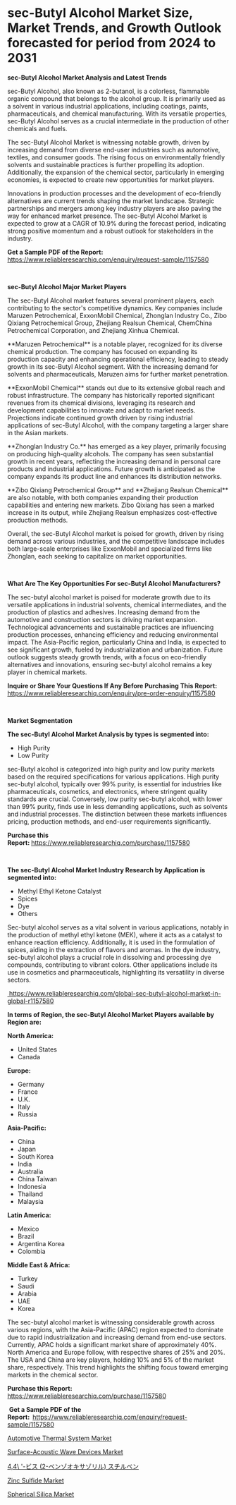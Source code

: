 <p><h1>sec-Butyl Alcohol Market Size, Market Trends, and Growth Outlook forecasted for period from 2024 to 2031</h1></p><p><strong>sec-Butyl Alcohol Market Analysis and Latest Trends</strong></p>
<p><p>sec-Butyl Alcohol, also known as 2-butanol, is a colorless, flammable organic compound that belongs to the alcohol group. It is primarily used as a solvent in various industrial applications, including coatings, paints, pharmaceuticals, and chemical manufacturing. With its versatile properties, sec-Butyl Alcohol serves as a crucial intermediate in the production of other chemicals and fuels.</p><p>The sec-Butyl Alcohol Market is witnessing notable growth, driven by increasing demand from diverse end-user industries such as automotive, textiles, and consumer goods. The rising focus on environmentally friendly solvents and sustainable practices is further propelling its adoption. Additionally, the expansion of the chemical sector, particularly in emerging economies, is expected to create new opportunities for market players.</p><p>Innovations in production processes and the development of eco-friendly alternatives are current trends shaping the market landscape. Strategic partnerships and mergers among key industry players are also paving the way for enhanced market presence. The sec-Butyl Alcohol Market is expected to grow at a CAGR of 10.9% during the forecast period, indicating strong positive momentum and a robust outlook for stakeholders in the industry.</p></p>
<p><strong>Get a Sample PDF of the Report:&nbsp;</strong> <a href="https://www.reliableresearchiq.com/enquiry/request-sample/1157580">https://www.reliableresearchiq.com/enquiry/request-sample/1157580</a></p>
<p>&nbsp;</p>
<p><strong>sec-Butyl Alcohol Major Market Players</strong></p>
<p><p>The sec-Butyl Alcohol market features several prominent players, each contributing to the sector's competitive dynamics. Key companies include Maruzen Petrochemical, ExxonMobil Chemical, Zhonglan Industry Co., Zibo Qixiang Petrochemical Group, Zhejiang Realsun Chemical, ChemChina Petrochemical Corporation, and Zhejiang Xinhua Chemical.</p><p>**Maruzen Petrochemical** is a notable player, recognized for its diverse chemical production. The company has focused on expanding its production capacity and enhancing operational efficiency, leading to steady growth in its sec-Butyl Alcohol segment. With the increasing demand for solvents and pharmaceuticals, Maruzen aims for further market penetration.</p><p>**ExxonMobil Chemical** stands out due to its extensive global reach and robust infrastructure. The company has historically reported significant revenues from its chemical divisions, leveraging its research and development capabilities to innovate and adapt to market needs. Projections indicate continued growth driven by rising industrial applications of sec-Butyl Alcohol, with the company targeting a larger share in the Asian markets.</p><p>**Zhonglan Industry Co.** has emerged as a key player, primarily focusing on producing high-quality alcohols. The company has seen substantial growth in recent years, reflecting the increasing demand in personal care products and industrial applications. Future growth is anticipated as the company expands its product line and enhances its distribution networks.</p><p>**Zibo Qixiang Petrochemical Group** and **Zhejiang Realsun Chemical** are also notable, with both companies expanding their production capabilities and entering new markets. Zibo Qixiang has seen a marked increase in its output, while Zhejiang Realsun emphasizes cost-effective production methods.</p><p>Overall, the sec-Butyl Alcohol market is poised for growth, driven by rising demand across various industries, and the competitive landscape includes both large-scale enterprises like ExxonMobil and specialized firms like Zhonglan, each seeking to capitalize on market opportunities.</p></p>
<p>&nbsp;</p>
<p><strong>What Are The Key Opportunities For sec-Butyl Alcohol Manufacturers?</strong></p>
<p><p>The sec-butyl alcohol market is poised for moderate growth due to its versatile applications in industrial solvents, chemical intermediates, and the production of plastics and adhesives. Increasing demand from the automotive and construction sectors is driving market expansion. Technological advancements and sustainable practices are influencing production processes, enhancing efficiency and reducing environmental impact. The Asia-Pacific region, particularly China and India, is expected to see significant growth, fueled by industrialization and urbanization. Future outlook suggests steady growth trends, with a focus on eco-friendly alternatives and innovations, ensuring sec-butyl alcohol remains a key player in chemical markets.</p></p>
<p><strong>Inquire or Share Your Questions If Any Before Purchasing This Report:</strong> <a href="https://www.reliableresearchiq.com/enquiry/pre-order-enquiry/1157580">https://www.reliableresearchiq.com/enquiry/pre-order-enquiry/1157580</a></p>
<p>&nbsp;</p>
<p><strong>Market Segmentation</strong></p>
<p><strong>The sec-Butyl Alcohol Market Analysis by types is segmented into:</strong></p>
<p><ul><li>High Purity</li><li>Low Purity</li></ul></p>
<p><p>sec-Butyl alcohol is categorized into high purity and low purity markets based on the required specifications for various applications. High purity sec-butyl alcohol, typically over 99% purity, is essential for industries like pharmaceuticals, cosmetics, and electronics, where stringent quality standards are crucial. Conversely, low purity sec-butyl alcohol, with lower than 99% purity, finds use in less demanding applications, such as solvents and industrial processes. The distinction between these markets influences pricing, production methods, and end-user requirements significantly.</p></p>
<p><strong>Purchase this Report:&nbsp;</strong><a href="https://www.reliableresearchiq.com/purchase/1157580">https://www.reliableresearchiq.com/purchase/1157580</a></p>
<p>&nbsp;</p>
<p><strong>The sec-Butyl Alcohol Market Industry Research by Application is segmented into:</strong></p>
<p><ul><li>Methyl Ethyl Ketone Catalyst</li><li>Spices</li><li>Dye</li><li>Others</li></ul></p>
<p><p>Sec-butyl alcohol serves as a vital solvent in various applications, notably in the production of methyl ethyl ketone (MEK), where it acts as a catalyst to enhance reaction efficiency. Additionally, it is used in the formulation of spices, aiding in the extraction of flavors and aromas. In the dye industry, sec-butyl alcohol plays a crucial role in dissolving and processing dye compounds, contributing to vibrant colors. Other applications include its use in cosmetics and pharmaceuticals, highlighting its versatility in diverse sectors.</p></p>
<p><a href="https://www.reliableresearchiq.com/global-sec-butyl-alcohol-market-in-global-r1157580">&nbsp;https://www.reliableresearchiq.com/global-sec-butyl-alcohol-market-in-global-r1157580</a></p>
<p><strong>In terms of Region, the sec-Butyl Alcohol Market Players available by Region are:</strong></p>
<p>
    <p> <strong> North America: </strong>
        <ul>
            <li>United States</li>
            <li>Canada</li>
        </ul>
        </p> 
    <p> <strong> Europe: </strong>
        <ul>
            <li>Germany</li>
            <li>France</li>
            <li>U.K.</li>
            <li>Italy</li>
            <li>Russia</li>
        </ul>
        </p> 
    <p> <strong> Asia-Pacific: </strong>
        <ul>
            <li>China</li>
            <li>Japan</li>
            <li>South Korea</li>
            <li>India</li>
            <li>Australia</li>
            <li>China Taiwan</li>
            <li>Indonesia</li>
            <li>Thailand</li>
            <li>Malaysia</li>
        </ul>
        </p> 
    <p> <strong> Latin America: </strong>
        <ul>
            <li>Mexico</li>
            <li>Brazil</li>
            <li>Argentina Korea</li>
            <li>Colombia</li>
        </ul>
        </p> 
    <p> <strong> Middle East & Africa: </strong>
        <ul>
            <li>Turkey</li>
            <li>Saudi</li>
            <li>Arabia</li>
            <li>UAE</li>
            <li>Korea</li>
        </ul>
    </p>
    </p>
<p><p>The sec-butyl alcohol market is witnessing considerable growth across various regions, with the Asia-Pacific (APAC) region expected to dominate due to rapid industrialization and increasing demand from end-use sectors. Currently, APAC holds a significant market share of approximately 40%. North America and Europe follow, with respective shares of 25% and 20%. The USA and China are key players, holding 10% and 5% of the market share, respectively. This trend highlights the shifting focus toward emerging markets in the chemical sector.</p></p>
<p><strong>Purchase this Report: </strong><a href="https://www.reliableresearchiq.com/purchase/1157580">https://www.reliableresearchiq.com/purchase/1157580</a></p>
<p>&nbsp;<strong>Get a Sample PDF of the Report:&nbsp;&nbsp;</strong><a href="https://www.reliableresearchiq.com/enquiry/request-sample/1157580">https://www.reliableresearchiq.com/enquiry/request-sample/1157580</a></p>
<p><strong></strong></p>
<p><p><a href="https://www.linkedin.com/pulse/automotive-thermal-system-market-size-growth-trends-industry-fj42e?trackingId=Q0PALZPFSf6Tfpp7M7fVRw%3D%3D">Automotive Thermal System Market</a></p><p><a href="https://medium.com/@paulabell403/the-surface-acoustic-wave-devices-market-industry-provides-a-comprehensive-and-current-analysis-5400c973408e">Surface-Acoustic Wave Devices Market</a></p><p><a href="https://medium.com/@rudysimonis2023/4-4-bis-2-benzoxazolyl-stilbene-market-%E3%81%AF-%E3%82%B3%E3%82%B9%E3%83%88%E7%AE%A1%E7%90%86%E3%81%A8%E5%8A%B9%E7%8E%87%E5%90%91%E4%B8%8A%E3%82%92%E5%84%AA%E5%85%88%E3%81%97%E3%81%BE%E3%81%99-%E3%81%95%E3%82%89%E3%81%AB-%E5%A0%B1%E5%91%8A%E6%9B%B8%E3%81%AF%E5%B8%82%E5%A0%B4%E3%81%AE%E9%9C%80%E8%A6%81%E9%9D%A2%E3%81%A8%E4%BE%9B%E7%B5%A6%E9%9D%A2%E3%81%AE%E4%B8%A1%E6%96%B9%E3%82%92%E3%82%AB%E3%83%90%E3%83%BC%E3%81%97%E3%81%A6%E3%81%84%E3%81%BE%E3%81%99-62e94404e02d">4,4\ '-ビス (2-ベンゾオキサゾリル) スチルベン</a></p><p><a href="https://issuu.com/reportprime-2/docs/zinc-sulfide-market-size-2030.pptx_ce2286cb1f59ef">Zinc Sulfide Market</a></p><p><a href="https://issuu.com/reportprime-2/docs/spherical-silica-market-size-2030.p_ce6d6435049c7b">Spherical Silica Market</a></p></p>